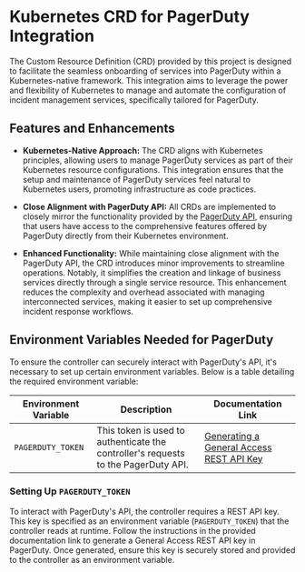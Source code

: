 # Kubernetes CRD for PagerDuty Integration

The Custom Resource Definition (CRD) provided by this project is designed to facilitate the seamless onboarding of services into PagerDuty within a Kubernetes-native framework. This integration aims to leverage the power and flexibility of Kubernetes to manage and automate the configuration of incident management services, specifically tailored for PagerDuty.

## Features and Enhancements

- **Kubernetes-Native Approach:** The CRD aligns with Kubernetes principles, allowing users to manage PagerDuty services as part of their Kubernetes resource configurations. This integration ensures that the setup and maintenance of PagerDuty services feel natural to Kubernetes users, promoting infrastructure as code practices.

- **Close Alignment with PagerDuty API:** All CRDs are implemented to closely mirror the functionality provided by the [PagerDuty API](https://developer.pagerduty.com/api-reference/), ensuring that users have access to the comprehensive features offered by PagerDuty directly from their Kubernetes environment.

- **Enhanced Functionality:** While maintaining close alignment with the PagerDuty API, the CRD introduces minor improvements to streamline operations. Notably, it simplifies the creation and linkage of business services directly through a single service resource. This enhancement reduces the complexity and overhead associated with managing interconnected services, making it easier to set up comprehensive incident response workflows.



## Environment Variables Needed for PagerDuty

To ensure the controller can securely interact with PagerDuty's API, it's necessary to set up certain environment variables. Below is a table detailing the required environment variable:

| Environment Variable | Description                                                                        | Documentation Link                                                                                                                              |
| -------------------- | ---------------------------------------------------------------------------------- | ----------------------------------------------------------------------------------------------------------------------------------------------- |
| `PAGERDUTY_TOKEN`    | This token is used to authenticate the controller's requests to the PagerDuty API. | [Generating a General Access REST API Key](https://support.pagerduty.com/docs/api-access-keys#section-generating-a-general-access-rest-api-key) |

### Setting Up `PAGERDUTY_TOKEN`

To interact with PagerDuty's API, the controller requires a REST API key. This key is specified as an environment variable (`PAGERDUTY_TOKEN`) that the controller reads at runtime. Follow the instructions in the provided documentation link to generate a General Access REST API key in PagerDuty. Once generated, ensure this key is securely stored and provided to the controller as an environment variable.



